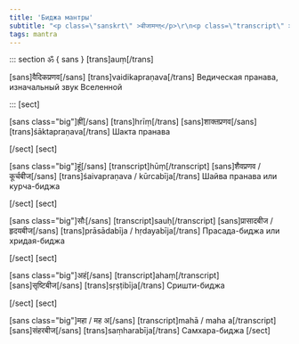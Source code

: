 ```yaml
---
title: 'Биджа мантры'
subtitle: "<p class=\"sanskrt\" >बीजामन्त्</p>\r\n<p class=\"transcript\" >bīja-mantra</p>\r\nСеменные мантры"
tags: mantra
---
```


::: section
ॐ { sans }
[trans]auṃ[/trans]

[sans]वैदिकप्रणव[/sans]
[trans]vaidikapraṇava[/trans]
Ведическая пранава, изначальный звук Вселенной

:::
[sect]

[sans class="big"]ह्रीं[/sans]
[trans]hrīṃ[/trans]
[sans]शाक्तप्रणव[/sans]
[trans]śāktapraṇava[/trans]
Шакта пранава


[/sect]
[sect]

[sans class="big"]हूं[/sans]
[transcript]hūṃ[/transcript]
[sans]शैवप्रणव / कूर्चबीज[/sans]
[trans]śaivapraṇava / kūrcabīja[/trans]
Шайва пранава или курча-биджа


[/sect]
[sect]

[sans class="big"]सौः[/sans]
[transcript]sauḥ[/transcript]
[sans]प्रासादबीज / हृदयबीज[/sans]
[trans]prāsādabīja / hṛdayabīja[/trans]
Прасада-биджа или хридая-биджа

[/sect]
[sect]

[sans class="big"]अहं[/sans]
[transcript]ahaṃ[/transcript]
[sans]सृष्टिबीज[/sans]
[trans]sṛṣṭibīja[/trans]
Сришти-биджа

[/sect]
[sect]

[sans class="big"]महा / मह अ[/sans]
[transcript]mahā / maha a[/transcript]
[sans]संहरबीज[/sans]
[trans]saṃharabīja[/trans]
Самхара-биджа
[/sect]

